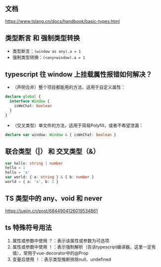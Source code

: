 ## 文档
https://www.tslang.cn/docs/handbook/basic-types.html

## 类型断言 和 强制类型转换
* 类型断言：`(window as any).a = 1`
* 强制类型转换：`(<any>window).a = 1`

## typescript 往 window 上挂载属性报错如何解决？
* （声明合并）整个项目都能用的方法，适用于自定义属性：
```typescript
declare global {
  interface Window {
    isWeChat: boolean
  }
}
```
* （交叉类型）单文件的方法，适用于简易Polyfill，或者不希望泄漏：
```typescript
declare var window: Window & { isWeChat: boolean }
```

## 联合类型（|） 和 交叉类型（&）
```typescript
var hello: string | number
hello = 1
hello = 'a'
var world: { a: string } & { b: number }
world = { a: 'a', b: 2 }
```

## TS 类型中的 any、void 和 never
https://juejin.cn/post/6844904126019534861

## ts 特殊符号用法
1. 属性或参数中使用 ？：表示该属性或参数为可选项
2. 属性或参数中使用 ！：表示强制解析（告诉typescript编译器，这里一定有值），常用于vue-decorator中的@Prop
3. 变量后使用 ！：表示类型推断排除null、undefined
